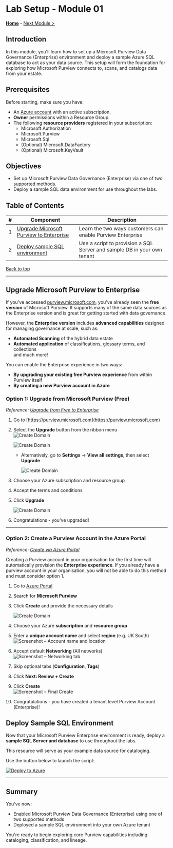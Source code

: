 # Lab Setup - Module 01

**[Home](../README.md)** - [Next Module >](../modules/module02.md)


## Introduction

In this module, you'll learn how to set up a Microsoft Purview Data Governance (Enterprise) environment and deploy a sample Azure SQL database to act as your data source. This setup will form the foundation for exploring how Microsoft Purview connects to, scans, and catalogs data from your estate.

## Prerequisites

Before starting, make sure you have:

- An [Azure account](https://azure.microsoft.com/free/) with an active subscription.
- **Owner** permissions within a Resource Group.
- The following **resource providers** registered in your subscription:
  - Microsoft.Authorization
  - Microsoft.Purview
  - Microsoft.Sql
  - (Optional) Microsoft.DataFactory
  - (Optional) Microsoft.KeyVault

## Objectives

- Set up Microsoft Purview Data Governance (Enterprise) via one of two supported methods.
- Deploy a sample SQL data environment for use throughout the labs.

## Table of Contents

| # | Component                                                              | Description                                                             |
|---|------------------------------------------------------------------------|-------------------------------------------------------------------------|
| 1 | [Upgrade Microsoft Purview to Enterprise](#upgrade-microsoft-purview-to-enterprise) | Learn the two ways customers can enable Purview Enterprise              |
| 2 | [Deploy sample SQL environment](#deploy-sample-sql-environment)        | Use a script to provision a SQL Server and sample DB in your own tenant |

[Back to top](#lab-setup---module-01)

---

## Upgrade Microsoft Purview to Enterprise

If you've accessed [purview.microsoft.com](https://purview.microsoft.com), you've already seen the **free version** of Microsoft Purview. It supports many of the same data sources as the Enterprise version and is great for getting started with data governance.

However, the **Enterprise version** includes **advanced capabilities** designed for managing governance at scale, such as:

- **Automated Scanning** of the hybrid data estate 
- **Automated application** of classifications, glossary terms, and collections   
    and much more!

You can enable the Enterprise experience in two ways:
- **By upgrading your existing free Purview experience** from within Purview itself
- **By creating a new Purview account in Azure**

### Option 1: Upgrade from Microsoft Purview (Free)

_Reference: [Upgrade from Free to Enterprise](https://learn.microsoft.com/en-us/purview/data-governance-free-version-upgrade-to-enterprise)_

1. Go to [https://purview.microsoft.com](https://purview.microsoft.com)
2. Select the **Upgrade** button from the ribbon menu  
   ![Create Domain](../images/module01/M1.1.png)

   ![Create Domain](../images/module01/M1.2.png)
   - Alternatively, go to **Settings** → **View all settings**, then select **Upgrade**
   
     ![Create Domain](../images/module01/M1.3.png)
3. Choose your Azure subscription and resource group
4. Accept the terms and conditions
5. Click **Upgrade**
   
   ![Create Domain](../images/module01/M1.4.png)
6. Congratulations - you've upgraded!


---

### Option 2: Create a Purview Account in the Azure Portal

_Reference: [Create via Azure Portal](https://learn.microsoft.com/en-us/purview/legacy/create-microsoft-purview-portal)_

Creating a Purview account in your organisation for the first time will automatically provision the **Enterprise experience**. If you already have a purview account in your organisation, you will not be able to do this method and must consider option 1.

1. Go to [Azure Portal](https://portal.azure.com)
2. Search for **Microsoft Purview**
3. Click **Create** and provide the necessary details

   ![Create Domain](../images/module01/M1.5.png)
4. Choose your Azure **subscription** and **resource group**  
5. Enter a **unique account name** and select **region** (e.g. UK South)  
   ![Screenshot – Account name and location](../images/module01/M1.6.png)

6. Accept default **Networking** (All networks)  
   ![Screenshot – Networking tab](../images/module01/M1.7.png)

7. Skip optional tabs (**Configuration**, **Tags**)

8. Click **Next: Review + Create**  

9. Click **Create**  
   ![Screenshot – Final Create](../images/module01/M1.8.png)
10. Congratulations - you have created a tenant level Purview Account (Enterprise)!

## Deploy Sample SQL Environment

Now that your Microsoft Purview Enterprise environment is ready, deploy a **sample SQL Server and database** to use throughout the labs.

This resource will serve as your example data source for cataloging.

Use the button below to launch the script:

[![Deploy to Azure](https://aka.ms/deploytoazurebutton)](https://portal.azure.com/#create/Microsoft.Template/uri/https%3A%2F%2Fraw.githubusercontent.com%2Fanamvsl%2FMicrosoft-Purview-Data-Governance-Upskilling%2Fmain%2Finfra%2Fdeployment.json)

---

## Summary

You’ve now:

- Enabled Microsoft Purview Data Governance (Enterprise) using one of two supported methods
- Deployed a sample SQL environment into your own Azure tenant

You're ready to begin exploring core Purview capabilities including cataloging, classification, and lineage.